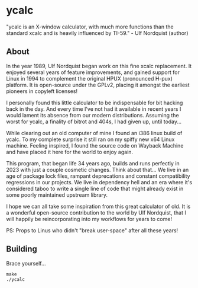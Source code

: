 ycalc
========
"ycalc is an X-window calculator, with much more functions than the standard xcalc and is heavily influenced by TI-59." - Ulf Nordquist (author)


About
--------
In the year 1989, Ulf Nordquist began work on this fine xcalc replacement.
It enjoyed several years of feature improvements, and gained support for Linux
in 1994 to complement the original HPUX (pronounced H-pux) platform.  It is
open-source under the GPLv2, placing it amongst the earliest pioneers in
copyleft licenses!

I personally found this little calculator to be indispensable for bit hacking
back in the day.  And every time I've not had it available in recent years
I would lament its absence from our modern distributions.  Assuming the
worst for ycalc, a finality of bitrot and 404s, I had given up, until today...

While clearing out an old computer of mine I found an i386 linux build of ycalc.
To my complete surprise it still ran on my spiffy new x64 Linux machine.
Feeling inspired, I found the source code on Wayback Machine and have placed it
here for the world to enjoy again.

This program, that began life 34 years ago, builds and runs perfectly in 2023
with just a couple cosmetic changes.  Think about that...  We live in an age of
package lock files, rampant deprecations and constant compatibility regressions
in our projects.  We live in dependency hell and an era where it's considered
taboo to write a single line of code that might already exist in some poorly
maintained upstream library.

I hope we can all take some inspiration from this great calculator of old.
It is a wonderful open-source contribution to the world by Ulf Nordquist,
that I will happily be reincorporating into my workflows for years to come!


PS: Props to Linus who didn't "break user-space" after all these years!


Building
--------
Brace yourself...
```shell
make
./ycalc
```

